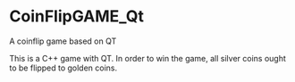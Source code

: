 # CoinFlipGAME_Qt
A coinflip game based on QT

This is a C++ game with QT. In order to win the game, all silver coins ought to be flipped to golden coins. 


